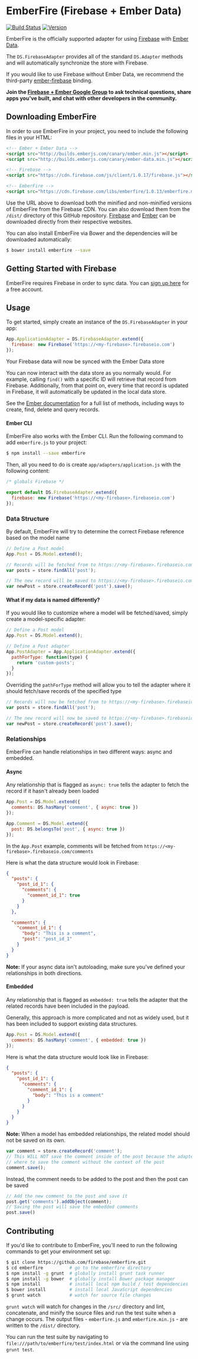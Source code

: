 # EmberFire (Firebase + Ember Data)

[![Build Status](https://travis-ci.org/firebase/emberfire.svg)](https://travis-ci.org/firebase/emberfire)
[![Version](https://badge.fury.io/gh/firebase%2Femberfire.svg)](http://badge.fury.io/gh/firebase%2Femberfire)

EmberFire is the officially supported adapter for using
[Firebase](http://www.firebase.com/?utm_medium=web&utm_source=emberfire) with
[Ember Data](https://github.com/emberjs/data).

The `DS.FirebaseAdapter` provides all of the standard `DS.Adapter` methods and will automatically synchronize the store with Firebase.

If you would like to use Firebase without Ember Data, we recommend the third-party [ember-firebase](https://github.com/mjijackson/ember-firebase) binding.

**Join the [Firebase + Ember Google Group](https://groups.google.com/forum/#!forum/firebase-ember) to ask technical questions, share apps you've built, and chat with other developers in the community.**


## Downloading EmberFire

In order to use EmberFire in your project, you need to include the following files in your HTML:

```html
<!-- Ember + Ember Data -->
<script src="http://builds.emberjs.com/canary/ember.min.js"></script>
<script src="http://builds.emberjs.com/canary/ember-data.min.js"></script>

<!-- Firebase -->
<script src="https://cdn.firebase.com/js/client/1.0.17/firebase.js"></script>

<!-- EmberFire -->
<script src="https://cdn.firebase.com/libs/emberfire/1.0.13/emberfire.min.js"></script>
```

Use the URL above to download both the minified and non-minified versions of EmberFire from the Firebase CDN. You can also download them from the `/dist/` directory of this GitHub repository. [Firebase](https://www.firebase.com/docs/web-quickstart.html?utm_medium=web&utm_source=emberfire) and [Ember](http://emberjs.com/guides/getting-started/obtaining-emberjs-and-dependencies/) can be downloaded directly from their respective websites.

You can also install EmberFire via Bower and the dependencies will be downloaded automatically:

```bash
$ bower install emberfire --save
```

## Getting Started with Firebase

EmberFire requires Firebase in order to sync data. You can [sign up here](https://www.firebase.com/docs/web-quickstart.html?utm_medium=web&utm_source=emberfire) for a free account.

## Usage

To get started, simply create an instance of the
`DS.FirebaseAdapter` in your app:

```js
App.ApplicationAdapter = DS.FirebaseAdapter.extend({
  firebase: new Firebase('https://<my-firebase>.firebaseio.com')
});
```

Your Firebase data will now be synced with the Ember Data store

You can now interact with the data store as you normally would. For example,
calling `find()` with a specific ID will retrieve that record from Firebase.
Additionally, from that point on, every time that record is updated in Firebase,
it will automatically be updated in the local data store.

See the [Ember documentation](http://emberjs.com/guides/models/) for a full
list of methods, including ways to create, find, delete and query records.

#### Ember CLI

EmberFire also works with the Ember CLI. Run the following command to add `emberfire.js` to your project:

```bash
$ npm install --save emberfire
```

Then, all you need to do is create `app/adapters/application.js` with the following content:

```javascript
/* globals Firebase */

export default DS.FirebaseAdapter.extend({
  firebase: new Firebase('https://<my-firebase>.firebaseio.com')
});
```

### Data Structure

By default, EmberFire will try to determine the correct Firebase reference based on the model name

```javascript
// Define a Post model
App.Post = DS.Model.extend();

// Records will be fetched from to https://<my-firebase>.firebaseio.com/posts
var posts = store.findAll('post');

// The new record will be saved to https://<my-firebase>.firebaseio.com/posts/post_id
var newPost = store.createRecord('post').save();
```

#### What if my data is named differently?

If you would like to customize where a model will be fetched/saved, simply create a model-specific adapter:

```javascript
// Define a Post model
App.Post = DS.Model.extend();

// Define a Post adapter
App.PostAdapter = App.ApplicationAdapter.extend({
  pathForType: function(type) {
    return 'custom-posts';
  }
});
```

Overriding the `pathForType` method will allow you to tell the adapter where it should fetch/save records of the specified type

```javascript
// Records will now be fetched from to https://<my-firebase>.firebaseio.com/custom-posts
var posts = store.findAll('post');

// The new record will now be saved to https://<my-firebase>.firebaseio.com/custom-posts/post_id
var newPost = store.createRecord('post').save();
```

### Relationships

EmberFire can handle relationships in two different ways: async and embedded.

#### Async

Any relationship that is flagged as `async: true` tells the adapter to fetch
the record if it hasn't already been loaded

```js
App.Post = DS.Model.extend({
  comments: DS.hasMany('comment', { async: true })
});

App.Comment = DS.Model.extend({
  post: DS.belongsTo('post', { async: true })
});
```

In the `App.Post` example, comments will be fetched from
`https://<my-firebase>.firebaseio.com/comments`

Here is what the data structure would look in Firebase:

```json
{
  "posts": {
    "post_id_1": {
      "comments": {
        "comment_id_1": true
      }
    }
  },

  "comments": {
    "comment_id_1": {
      "body": "This is a comment",
      "post": "post_id_1"
    }
  }
}
```

**Note:** If your async data isn't autoloading, make sure you've defined your relationships in both directions.

#### Embedded

Any relationship that is flagged as `embedded: true` tells the adapter
that the related records have been included in the payload.

Generally, this approach is more complicated and not as widely used,
but it has been included to support existing data structures.

```js
App.Post = DS.Model.extend({
  comments: DS.hasMany('comment', { embedded: true })
});
```

Here is what the data structure would look like in Firebase:

```json
{
  "posts": {
    "post_id_1": {
      "comments": {
        "comment_id_1": {
          "body": "This is a comment"
        }
      }
    }
  }
}
```

**Note:** When a model has embedded relationships, the related model should not be saved on its own.

```js
var comment = store.createRecord('comment');
// This WILL NOT save the comment inside of the post because the adapter doesn't know
// where to save the comment without the context of the post
comment.save();
```

Instead, the comment needs to be added to the post
and then the post can be saved

```js
// Add the new comment to the post and save it
post.get('comments').addObject(comment);
// Saving the post will save the embedded comments
post.save()
```

## Contributing

If you'd like to contribute to EmberFire, you'll need to run the following commands to get your environment set up:

```bash
$ git clone https://github.com/firebase/emberfire.git
$ cd emberfire          # go to the emberfire directory
$ npm install -g grunt  # globally install grunt task runner
$ npm install -g bower  # globally install Bower package manager
$ npm install           # install local npm build / test dependencies
$ bower install         # install local JavaScript dependencies
$ grunt watch           # watch for source file changes
```

`grunt watch` will watch for changes in the `/src/` directory and lint, concatenate, and minify the source files and run the test suite when a change occurs. The output files - `emberfire.js` and `emberfire.min.js` - are written to the `/dist/` directory.

You can run the test suite by navigating to `file:///path/to/emberfire/test/index.html` or via the command line using `grunt test`.
